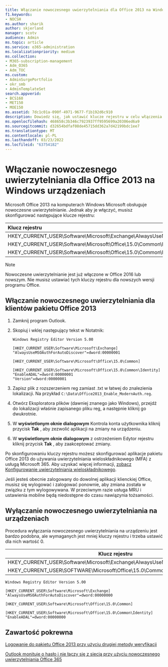 ```yaml
---
title: Włączanie nowoczesnego uwierzytelniania dla Office 2013 na Windows urządzeniach
f1.keywords:
- NOCSH
ms.author: sharik
author: skjerland
manager: scotv
audience: Admin
ms.topic: article
ms.service: o365-administration
ms.localizationpriority: medium
ms.collection:
- M365-subscription-management
- Adm_O365
- Adm_TOC
ms.custom:
- AdminSurgePortfolio
- okr_smb
- AdminTemplateSet
search.appverid:
- BCS160
- MET150
- MOE150
ms.assetid: 7dc1c01a-090f-4971-9677-f1b192d6c910
description: Dowiedz się, jak ustawić klucze rejestru w celu włączenia nowoczesnego uwierzytelniania dla urządzeń, na Microsoft Office 2013.
ms.openlocfilehash: 468658c3b346c7923937ff9595699a20306ed6a9
ms.sourcegitcommit: d32654bdfaf08de45715dd362a7d42199bdc1ee7
ms.translationtype: MT
ms.contentlocale: pl-PL
ms.lasthandoff: 03/23/2022
ms.locfileid: "63754182"
---
```

# <a name="enable-modern-authentication-for-office-2013-on-windows-devices"></a>Włączanie nowoczesnego uwierzytelniania dla Office 2013 na Windows urządzeniach

Microsoft Office 2013 na komputerach Windows Microsoft obsługuje nowoczesne uwierzytelnianie. Jednak aby je włączyć, musisz skonfigurować następujące klucze rejestru:

|Klucz rejestru|Wpisać|Value|
|:---|:---:|:---:|
|HKEY_CURRENT_USER\Software\Microsoft\Exchange\AlwaysUseMSOAuthForAutoDiscover|REG_DWORD|1|
|HKEY_CURRENT_USER\Software\Microsoft\Office\15.0\Common\Identity\EnableADAL|REG_DWORD|1|
|HKEY_CURRENT_USER\Software\Microsoft\Office\15.0\Common\Identity\Version|REG_DWORD|1|

> [!NOTE]
> Nowoczesne uwierzytelnianie jest już włączone w Office 2016 lub nowszym. Nie musisz ustawiać tych kluczy rejestru dla nowszych wersji programu Office.

## <a name="enable-modern-authentication-for-office-2013-clients"></a>Włączanie nowoczesnego uwierzytelniania dla klientów pakietu Office 2013

1. Zamknij program Outlook.

2. Skopiuj i wklej następujący tekst w Notatnik:

   ```text
   Windows Registry Editor Version 5.00

   [HKEY_CURRENT_USER\Software\Microsoft\Exchange]
   "AlwaysUseMSOAuthForAutoDiscover"=dword:00000001

   [HKEY_CURRENT_USER\Software\Microsoft\Office\15.0\Common]

   [HKEY_CURRENT_USER\Software\Microsoft\Office\15.0\Common\Identity]
   "EnableADAL"=dword:00000001
   "Version"=dword:00000001
   ```

3. Zapisz plik z rozszerzeniem reg zamiast .txt w łatwej do znalezienia lokalizacji. Na przykład `C:\Data\Office2013_Enable_ModernAuth.reg`.

4. Otwórz Eksploratora plików (dawniej znanego jako Windows), przejdź do lokalizacji właśnie zapisanego pliku reg, a następnie kliknij go dwukrotnie.

5. W **wyświetlonym oknie dialogowym** Kontrola konta użytkownika kliknij przycisk **Tak** , aby zezwolić aplikacji na zmiany na urządzeniu.

6. W **wyświetlonym oknie dialogowym** z ostrzeżeniem Edytor rejestru kliknij przycisk **Tak** , aby zaakceptować zmiany.

Po skonfigurowaniu kluczy rejestru możesz skonfigurować aplikacje pakietu Office 2013 do używania uwierzytelniania wieloskładnikowego (MFA) z usługą Microsoft 365. Aby uzyskać więcej informacji, [zobacz Konfigurowanie uwierzytelniania wieloskładnikowego](set-up-multi-factor-authentication.md).

Jeśli jesteś obecnie zalogowany do dowolnej aplikacji klienckiej Office, musisz się wylogować i zalogować ponownie, aby zmiana została w związku z tym wylogowywana. W przeciwnym razie usługa MRU i ustawienia mobilne będą niedostępne do czasu nawiązynia tożsamości.

## <a name="disable-modern-authentication-on-devices"></a>Wyłączanie nowoczesnego uwierzytelniania na urządzeniach

Procedura wyłączania nowoczesnego uwierzytelniania na urządzeniu jest bardzo podobna, ale wymaganych jest mniej kluczy rejestru i trzeba ustawić dla nich wartość 0.

|Klucz rejestru|Wpisać|Value|
|---|:---:|:---:|
|HKEY_CURRENT_USER\Software\Microsoft\Exchange\AlwaysUseMSOAuthForAutoDiscover|REG_DWORD|0|
|HKEY_CURRENT_USER\SOFTWARE\Microsoft\Office\15.0\Common\Identity\EnableADAL|REG_DWORD|0|

```text
Windows Registry Editor Version 5.00

[HKEY_CURRENT_USER\Software\Microsoft\Exchange]
"AlwaysUseMSOAuthForAutoDiscover"=dword:00000000

[HKEY_CURRENT_USER\Software\Microsoft\Office\15.0\Common]

[HKEY_CURRENT_USER\Software\Microsoft\Office\15.0\Common\Identity]
"EnableADAL"=dword:00000000
```

## <a name="related-content"></a>Zawartość pokrewna

[Logowanie do pakietu Office 2013 przy użyciu drugiej metody weryfikacji](https://support.microsoft.com/office/2b856342-170a-438e-9a4f-3c092394d3cb)

[Outlook monituje o hasło i nie łączy się z siecią przy użyciu nowoczesnego uwierzytelniania Office 365](/outlook/troubleshoot/authentication/outlook-prompt-password-modern-authentication-enabled)
